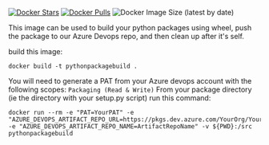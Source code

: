[![Docker Stars](https://img.shields.io/docker/stars/bmcclure89/docker-pythonpackager.svg?style=flat-square)](https://hub.docker.com/r/bmcclure89/docker-pythonpackager/) [![Docker Pulls](https://img.shields.io/docker/pulls/bmcclure89/docker-pythonpackager.svg?style=flat-square)](https://hub.docker.com/r/bmcclure89/docker-pythonpackager/) ![Docker Image Size (latest by date)](https://img.shields.io/docker/image-size/bmcclure89/docker-pythonpackager)

This image can be used to build your python packages using wheel, push the package to our Azure Devops repo, and then clean up after it's self. 

build this image:
```
docker build -t pythonpackagebuild .
```

You will need to generate a PAT from your Azure devops account with the following scopes: `Packaging (Read & Write)`
From your package directory (ie the directory with your setup.py script) run this command: 
```
docker run --rm -e "PAT=YourPAT" -e "AZURE_DEVOPS_ARTIFACT_REPO_URL=https://pkgs.dev.azure.com/YourOrg/YourProject/_packaging/ArtifactRepoName/pypi/upload" -e "AZURE_DEVOPS_ARTIFACT_REPO_NAME=ArtifactRepoName" -v ${PWD}:/src pythonpackagebuild
```
